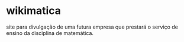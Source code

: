 # wikimatica
site para divulgação de uma futura empresa que prestará o serviço de ensino da disciplina de matemática.
